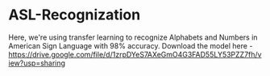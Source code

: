 # ASL-Recognization
Here, we're using transfer  learning to recognize Alphabets and Numbers in American  Sign Language with 98% accuracy.
Download the model here - https://drive.google.com/file/d/1zrpDYeS7AXeGmO4G3FAD55LY53PZZ7fh/view?usp=sharing
